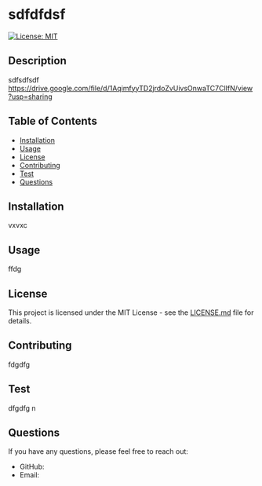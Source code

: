 # sdfdfdsf
[![License: MIT](https://img.shields.io/badge/License-MIT-yellow.svg)](https://opensource.org/licenses/MIT)

## Description
sdfsdfsdf
https://drive.google.com/file/d/1AqimfyyTD2jrdoZvUivsOnwaTC7ClIfN/view?usp=sharing 

## Table of Contents
* [Installation](#installation)
* [Usage](#usage)
* [License](#license)
* [Contributing](#contributing)
* [Test](#test)
* [Questions](#questions)

## Installation
vxvxc

## Usage
ffdg

## License
This project is licensed under the MIT License - see the [LICENSE.md](https://opensource.org/licenses/MIT) file for details.

## Contributing
fdgdfg

## Test
dfgdfg
n

## Questions
If you have any questions, please feel free to reach out:
* GitHub: [](https://github.com/)
* Email: 

